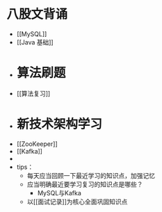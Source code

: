 # 八股文背诵
- [[MySQL]]
- [[Java 基础]]
- # 算法刷题
- [[算法复习]]
- # 新技术架构学习
- [[ZooKeeper]]
- [[Kafka]]
-
- tips：
	- 每天应当回顾一下最近学习的知识点，加强记忆
	- 应当明确最近要学习复习的知识点是哪些？
		- MySQL与Kafka
	- 以[[面试记录]]为核心全面巩固知识点